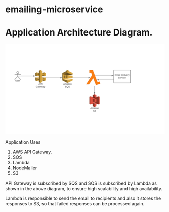# emailing-microservice
# Application Architecture Diagram.
![alt text](https://github.com/amit26patil/emailing-microservice/blob/main/images/Email%20Microservice%20Architecture.png)

Application Uses  
1. AWS API Gateway.
2. SQS
3. Lambda
4. NodeMailer
5. S3

API Gateway is subscribed by SQS and SQS is subscribed by Lambda as shown in the above diagram, to ensure high scalability and high availability.

Lambda is responsible to send the email to recipients and also it stores the responses to S3, so that failed responses can be processed again.
